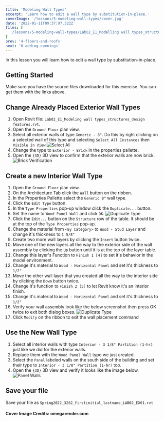 ```yaml
---
title: 'Modeling Wall Types'
excerpt: 'Learn how to edit a wall type by substitution-in-place.'
coverImage: '/lessons/5-modeling-wall-types/cover.jpg'
date: '2022-01-11T09:37:07.322Z'
files: [
  '/lessons/5-modeling-wall-types/Lab02_E1_Modelling wall types_structures_design features.rvt'
]
prev: '4-floors-and-roofs'
next: '6-adding-openings'
---
```


In this lesson you will learn how to edit a wall type by substitution-in-place.

## Getting Started

Make sure you have the source files downloaded for this exercise. You can get them with the links above.

## Change Already Placed Exterior Wall Types

1. Open Revit file: ``Lab02_E1_Modeling wall types_structures_design features.rvt``.
2. Open the ``Ground Floor`` plan view.
3. Select all exterior walls of type ``Generic - 8"``. Do this by right clicking on a selected wall of this type and selecting ``Select All Instances`` then ``Visible in View``
![Select All](/lessons/5-modeling-wall-types/select-all.png)
4. Change the type to ``Exterior - Brick`` in the properties pallette.
5. Open the ``{3D}`` 3D view to confirm that the exterior walls are now brick.
![Brick Verification](/lessons/5-modeling-wall-types/brick.png)

## Create a new Interior Wall Type

1. Open the ``Ground Floor`` plan view.
2. On the Architecture Tab click the ``Wall`` button on the ribbon.
3. In the Properties Pallette select the ``Generic 8"`` wall type.
4. Click the ``Edit Type`` button.
5. In the ``Type Properties`` pop-up window click the ``Duplicate...`` button.
6. Set the name to ``Wood Panel Wall`` and click ``OK``.
![Duplicate Type](/lessons/5-modeling-wall-types/duplicate.png)
7. Click the ``Edit...`` button on the ``Structure`` row of the table. It should be at the top of the ``Type Properties`` pop-up.
8. Change the material from ``<By Category>`` to ``Wood - Stud Layer`` and change it's thickness to ``1 5/8"``
9. Create two more wall layers by clicking the ``Insert`` button twice.
10. Move one of the new layers all the way to the exterior side of the wall assembly by clicking the ``Up`` button until it is at the top of the layer table.
11. Change this layer's Function to ``Finish 1 [4]`` to set it's behavior in the model environment.
12. Change it's material to ``Wood - Horizontal Panel`` and set it's thickness to ``1/2"``
13. Move the other wall layer that you created all the way to the interior side by clicking the ``Down`` button twice.
14. Change it's function to ``Finish 2 [5]`` to let Revit know it's an interior finish.
15. Change it's material to ``Wood - Horizontal Panel`` and set it's thickness to ``1/2"``
16. Verify your wall assembly look like the below screenshot then press OK twice to exit both dialog boxes.
![Duplicate Type](/lessons/5-modeling-wall-types/wall-assembly.png)
17. Click ``Modify`` on the ribbon to exit the wall placement command

## Use the New Wall Type

1. Select all interior walls with type ``Interior - 3 1/8" Partition (1-hr)`` just like we did for the exterior walls.
2. Replace them with the ``Wood Panel Wall`` type we just created.
3. Select the ``Panel`` labeled walls on the south side of the building and set their type to ``Interior - 3 1/8" Partition (1-hr)`` too.
4. Open the ``{3D}`` 3D view and verify it looks like the image below.
![Panel Walls](/lessons/5-modeling-wall-types/panel.png)

## Save your file

Save your file as ``Spring2022_3262_firstinitial_lastname_LAB02_EX01.rvt``

#### Cover Image Credits: omegarender.com